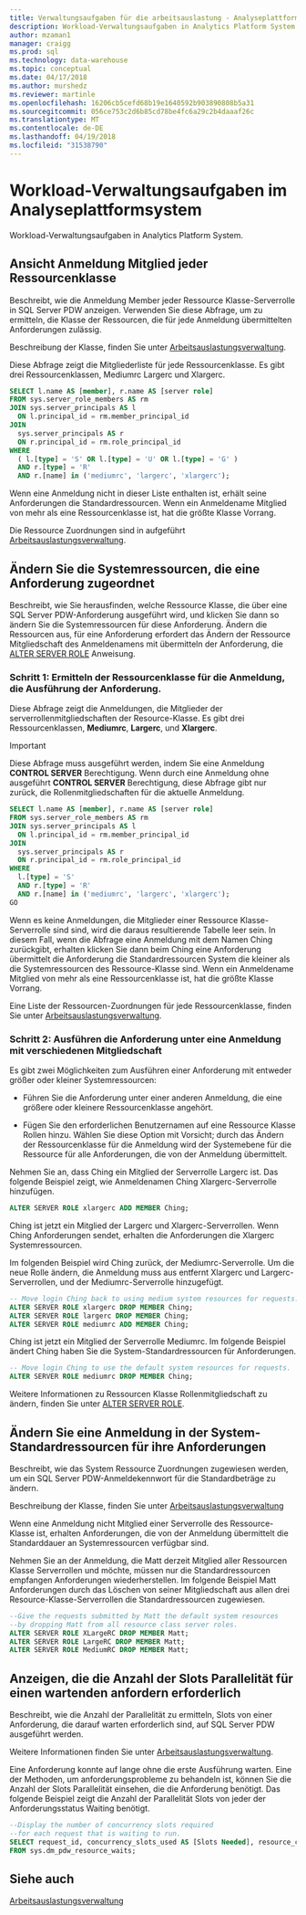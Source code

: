 ```yaml
---
title: Verwaltungsaufgaben für die arbeitsauslastung - Analyseplattformsystem | Microsoft Docs
description: Workload-Verwaltungsaufgaben in Analytics Platform System.
author: mzaman1
manager: craigg
ms.prod: sql
ms.technology: data-warehouse
ms.topic: conceptual
ms.date: 04/17/2018
ms.author: murshedz
ms.reviewer: martinle
ms.openlocfilehash: 16206cb5cefd68b19e1640592b903890808b5a31
ms.sourcegitcommit: 056ce753c2d6b85cd78be4fc6a29c2b4daaaf26c
ms.translationtype: MT
ms.contentlocale: de-DE
ms.lasthandoff: 04/19/2018
ms.locfileid: "31538790"
---
```

# <a name="workload-management-tasks-in-analytics-platform-system"></a>Workload-Verwaltungsaufgaben im Analyseplattformsystem
Workload-Verwaltungsaufgaben in Analytics Platform System.

## <a name="view-login-members-of-each-resource-class"></a>Ansicht Anmeldung Mitglied jeder Ressourcenklasse
Beschreibt, wie die Anmeldung Member jeder Ressource Klasse-Serverrolle in SQL Server PDW anzeigen. Verwenden Sie diese Abfrage, um zu ermitteln, die Klasse der Ressourcen, die für jede Anmeldung übermittelten Anforderungen zulässig.  
  
Beschreibung der Klasse, finden Sie unter [Arbeitsauslastungsverwaltung](workload-management.md).  
  
Diese Abfrage zeigt die Mitgliederliste für jede Ressourcenklasse. Es gibt drei Ressourcenklassen, Mediumrc Largerc und Xlargerc.  
  
```sql  
SELECT l.name AS [member], r.name AS [server role]  
FROM sys.server_role_members AS rm  
JOIN sys.server_principals AS l  
  ON l.principal_id = rm.member_principal_id  
JOIN  
  sys.server_principals AS r  
  ON r.principal_id = rm.role_principal_id  
WHERE  
  ( l.[type] = 'S' OR l.[type] = 'U' OR l.[type] = 'G' )  
  AND r.[type] = 'R'  
  AND r.[name] in ('mediumrc', 'largerc', 'xlargerc');  
```  
  
Wenn eine Anmeldung nicht in dieser Liste enthalten ist, erhält seine Anforderungen die Standardressourcen. Wenn ein Anmeldename Mitglied von mehr als eine Ressourcenklasse ist, hat die größte Klasse Vorrang.  
  
Die Ressource Zuordnungen sind in aufgeführt [Arbeitsauslastungsverwaltung](workload-management.md).  
  
## <a name="change-the-system-resources-allocated-to-a-request"></a>Ändern Sie die Systemressourcen, die eine Anforderung zugeordnet
Beschreibt, wie Sie herausfinden, welche Ressource Klasse, die über eine SQL Server PDW-Anforderung ausgeführt wird, und klicken Sie dann so ändern Sie die Systemressourcen für diese Anforderung. Ändern die Ressourcen aus, für eine Anforderung erfordert das Ändern der Ressource Mitgliedschaft des Anmeldenamens mit übermitteln der Anforderung, die [ALTER SERVER ROLE](../t-sql/statements/alter-server-role-transact-sql.md) Anweisung.  
  
### <a name="step-1-determine-the-resource-class-for-the-login-running-the-request"></a>Schritt 1: Ermitteln der Ressourcenklasse für die Anmeldung, die Ausführung der Anforderung.  
Diese Abfrage zeigt die Anmeldungen, die Mitglieder der serverrollenmitgliedschaften der Resource-Klasse. Es gibt drei Ressourcenklassen, **Mediumrc**, **Largerc**, und **Xlargerc**.  
  
> [!IMPORTANT]  
> Diese Abfrage muss ausgeführt werden, indem Sie eine Anmeldung **CONTROL SERVER** Berechtigung. Wenn durch eine Anmeldung ohne ausgeführt **CONTROL SERVER** Berechtigung, diese Abfrage gibt nur zurück, die Rollenmitgliedschaften für die aktuelle Anmeldung.  
  
```sql  
SELECT l.name AS [member], r.name AS [server role]  
FROM sys.server_role_members AS rm  
JOIN sys.server_principals AS l  
  ON l.principal_id = rm.member_principal_id  
JOIN  
  sys.server_principals AS r  
  ON r.principal_id = rm.role_principal_id  
WHERE  
  l.[type] = 'S'   
  AND r.[type] = 'R'  
  AND r.[name] in ('mediumrc', 'largerc', 'xlargerc');  
GO  
```  
  
Wenn es keine Anmeldungen, die Mitglieder einer Ressource Klasse-Serverrolle sind sind, wird die daraus resultierende Tabelle leer sein. In diesem Fall, wenn die Abfrage eine Anmeldung mit dem Namen Ching zurückgibt, erhalten klicken Sie dann beim Ching eine Anforderung übermittelt die Anforderung die Standardressourcen System die kleiner als die Systemressourcen des Ressource-Klasse sind. Wenn ein Anmeldename Mitglied von mehr als eine Ressourcenklasse ist, hat die größte Klasse Vorrang.  
  
Eine Liste der Ressourcen-Zuordnungen für jede Ressourcenklasse, finden Sie unter [Arbeitsauslastungsverwaltung](workload-management.md).  
  
### <a name="step-2-run-the-request-under-a-login-with-different-resource-class-membership"></a>Schritt 2: Ausführen die Anforderung unter eine Anmeldung mit verschiedenen Mitgliedschaft  
Es gibt zwei Möglichkeiten zum Ausführen einer Anforderung mit entweder größer oder kleiner Systemressourcen:  
  
-   Führen Sie die Anforderung unter einer anderen Anmeldung, die eine größere oder kleinere Ressourcenklasse angehört.  
  
-   Fügen Sie den erforderlichen Benutzernamen auf eine Ressource Klasse Rollen hinzu. Wählen Sie diese Option mit Vorsicht; durch das Ändern der Ressourcenklasse für die Anmeldung wird der Systemebene für die Ressource für alle Anforderungen, die von der Anmeldung übermittelt.  
  
Nehmen Sie an, dass Ching ein Mitglied der Serverrolle Largerc ist. Das folgende Beispiel zeigt, wie Anmeldenamen Ching Xlargerc-Serverrolle hinzufügen.  
  
```sql  
ALTER SERVER ROLE xlargerc ADD MEMBER Ching;  
```  
  
Ching ist jetzt ein Mitglied der Largerc und Xlargerc-Serverrollen. Wenn Ching Anforderungen sendet, erhalten die Anforderungen die Xlargerc Systemressourcen.  
  
Im folgenden Beispiel wird Ching zurück, der Mediumrc-Serverrolle.  Um die neue Rolle ändern, die Anmeldung muss aus entfernt Xlargerc und Largerc-Serverrollen, und der Mediumrc-Serverrolle hinzugefügt.  
  
```sql  
-- Move login Ching back to using medium system resources for requests.  
ALTER SERVER ROLE xlargerc DROP MEMBER Ching;  
ALTER SERVER ROLE largerc DROP MEMBER Ching;  
ALTER SERVER ROLE mediumrc ADD MEMBER Ching;  
```  
  
Ching ist jetzt ein Mitglied der Serverrolle Mediumrc.  Im folgende Beispiel ändert Ching haben Sie die System-Standardressourcen für Anforderungen.  
  
```sql  
-- Move login Ching to use the default system resources for requests.  
ALTER SERVER ROLE mediumrc DROP MEMBER Ching;  
```  
  
Weitere Informationen zu Ressourcen Klasse Rollenmitgliedschaft zu ändern, finden Sie unter [ALTER SERVER ROLE](../t-sql/statements/alter-server-role-transact-sql.md).  

## <a name="change-a-login-to-the-default-system-resources-for-its-requests"></a>Ändern Sie eine Anmeldung in der System-Standardressourcen für ihre Anforderungen
Beschreibt, wie das System Ressource Zuordnungen zugewiesen werden, um ein SQL Server PDW-Anmeldekennwort für die Standardbeträge zu ändern. 
  
Beschreibung der Klasse, finden Sie unter [Arbeitsauslastungsverwaltung](workload-management.md)  
  
Wenn eine Anmeldung nicht Mitglied einer Serverrolle des Ressource-Klasse ist, erhalten Anforderungen, die von der Anmeldung übermittelt die Standarddauer an Systemressourcen verfügbar sind.  
  
Nehmen Sie an der Anmeldung, die Matt derzeit Mitglied aller Ressourcen Klasse Serverrollen und möchte, müssen nur die Standardressourcen empfangen Anforderungen wiederherstellen.  Im folgende Beispiel Matt Anforderungen durch das Löschen von seiner Mitgliedschaft aus allen drei Resource-Klasse-Serverrollen die Standardressourcen zugewiesen.  
  
```sql  
--Give the requests submitted by Matt the default system resources   
--by dropping Matt from all resource class server roles.  
ALTER SERVER ROLE XLargeRC DROP MEMBER Matt;  
ALTER SERVER ROLE LargeRC DROP MEMBER Matt;  
ALTER SERVER ROLE MediumRC DROP MEMBER Matt;  
```  
  
## <a name="display-the-number-of-concurrency-slots-needed-for-a-waiting-request"></a>Anzeigen, die die Anzahl der Slots Parallelität für einen wartenden anfordern erforderlich
Beschreibt, wie die Anzahl der Parallelität zu ermitteln, Slots von einer Anforderung, die darauf warten erforderlich sind, auf SQL Server PDW ausgeführt werden.  
  
Weitere Informationen finden Sie unter [Arbeitsauslastungsverwaltung](workload-management.md).  
  
Eine Anforderung konnte auf lange ohne die erste Ausführung warten. Eine der Methoden, um anforderungsprobleme zu behandeln ist, können Sie die Anzahl der Slots Parallelität einsehen, die die Anforderung benötigt.  Das folgende Beispiel zeigt die Anzahl der Parallelität Slots von jeder der Anforderungsstatus Waiting benötigt.  
  
```sql  
--Display the number of concurrency slots required   
--for each request that is waiting to run.  
SELECT request_id, concurrency_slots_used AS [Slots Needed], resource_class AS [Resource Class]  
FROM sys.dm_pdw_resource_waits;  
```  
  
  
## <a name="see-also"></a>Siehe auch  
[Arbeitsauslastungsverwaltung](workload-management.md)  
  
